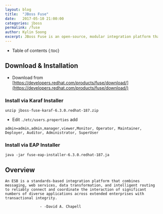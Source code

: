 ```yaml
---
layout: blog
title:  "JBoss Fuse"
date:   2017-05-10 21:00:00
categories: jboss
permalink: /fuse
author: Kylin Soong
excerpt: JBoss Fuse is an open-source, modular integration platform that enables your business to build, manage, and connect its services, applications, devices, and messaging in real time. 
---
```


* Table of contents
{:toc}

## Download & Installation

* Download from [https://developers.redhat.com/products/fuse/download/](https://developers.redhat.com/products/fuse/download/)

### Install via Karaf Installer

~~~
unzip jboss-fuse-karaf-6.3.0.redhat-187.zip
~~~

* Edit `./etc/users.properties` add

~~~
admin=admin,admin,manager,viewer,Monitor, Operator, Maintainer, Deployer, Auditor, Administrator, SuperUser
~~~

### Install via EAP Installer

~~~
java -jar fuse-eap-installer-6.3.0.redhat-187.ja
~~~

## Overview

~~~
An ESB is a standards-based integration platform that combines messaging, web services, data transformation, and intelligent routing to reliably connect and coordinate the interaction of significant numbers of diverse applications across extended enterprises with transactional integrity. 

                - -David A. Chapell
~~~

